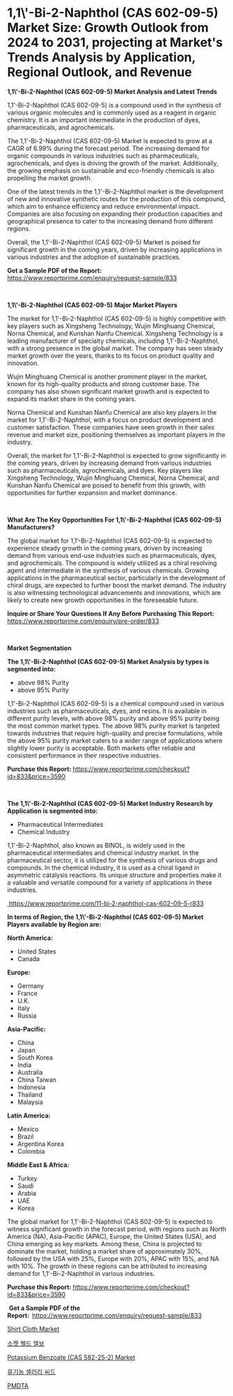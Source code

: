 <p><h1>1,1\'-Bi-2-Naphthol (CAS 602-09-5) Market Size: Growth Outlook from 2024 to 2031, projecting at Market's Trends Analysis by Application, Regional Outlook, and Revenue</h1></p><p><strong>1,1\'-Bi-2-Naphthol (CAS 602-09-5) Market Analysis and Latest Trends</strong></p>
<p><p>1,1'-Bi-2-Naphthol (CAS 602-09-5) is a compound used in the synthesis of various organic molecules and is commonly used as a reagent in organic chemistry. It is an important intermediate in the production of dyes, pharmaceuticals, and agrochemicals.</p><p>The 1,1'-Bi-2-Naphthol (CAS 602-09-5) Market is expected to grow at a CAGR of 6.99% during the forecast period. The increasing demand for organic compounds in various industries such as pharmaceuticals, agrochemicals, and dyes is driving the growth of the market. Additionally, the growing emphasis on sustainable and eco-friendly chemicals is also propelling the market growth.</p><p>One of the latest trends in the 1,1'-Bi-2-Naphthol market is the development of new and innovative synthetic routes for the production of this compound, which aim to enhance efficiency and reduce environmental impact. Companies are also focusing on expanding their production capacities and geographical presence to cater to the increasing demand from different regions.</p><p>Overall, the 1,1'-Bi-2-Naphthol (CAS 602-09-5) Market is poised for significant growth in the coming years, driven by increasing applications in various industries and the adoption of sustainable practices.</p></p>
<p><strong>Get a Sample PDF of the Report:&nbsp;</strong> <a href="https://www.reportprime.com/enquiry/request-sample/833">https://www.reportprime.com/enquiry/request-sample/833</a></p>
<p>&nbsp;</p>
<p><strong>1,1\'-Bi-2-Naphthol (CAS 602-09-5) Major Market Players</strong></p>
<p><p>The market for 1,1'-Bi-2-Naphthol (CAS 602-09-5) is highly competitive with key players such as Xingsheng Technology, Wujin Minghuang Chemical, Norna Chemical, and Kunshan Nanfu Chemical. Xingsheng Technology is a leading manufacturer of specialty chemicals, including 1,1'-Bi-2-Naphthol, with a strong presence in the global market. The company has seen steady market growth over the years, thanks to its focus on product quality and innovation.</p><p>Wujin Minghuang Chemical is another prominent player in the market, known for its high-quality products and strong customer base. The company has also shown significant market growth and is expected to expand its market share in the coming years.</p><p>Norna Chemical and Kunshan Nanfu Chemical are also key players in the market for 1,1'-Bi-2-Naphthol, with a focus on product development and customer satisfaction. These companies have seen growth in their sales revenue and market size, positioning themselves as important players in the industry.</p><p>Overall, the market for 1,1'-Bi-2-Naphthol is expected to grow significantly in the coming years, driven by increasing demand from various industries such as pharmaceuticals, agrochemicals, and dyes. Key players like Xingsheng Technology, Wujin Minghuang Chemical, Norna Chemical, and Kunshan Nanfu Chemical are poised to benefit from this growth, with opportunities for further expansion and market dominance.</p></p>
<p>&nbsp;</p>
<p><strong>What Are The Key Opportunities For 1,1\'-Bi-2-Naphthol (CAS 602-09-5) Manufacturers?</strong></p>
<p><p>The global market for 1,1’-Bi-2-Naphthol (CAS 602-09-5) is expected to experience steady growth in the coming years, driven by increasing demand from various end-use industries such as pharmaceuticals, dyes, and agrochemicals. The compound is widely utilized as a chiral resolving agent and intermediate in the synthesis of various chemicals. Growing applications in the pharmaceutical sector, particularly in the development of chiral drugs, are expected to further boost the market demand. The industry is also witnessing technological advancements and innovations, which are likely to create new growth opportunities in the foreseeable future.</p></p>
<p><strong>Inquire or Share Your Questions If Any Before Purchasing This Report:</strong> <a href="https://www.reportprime.com/enquiry/pre-order/833">https://www.reportprime.com/enquiry/pre-order/833</a></p>
<p>&nbsp;</p>
<p><strong>Market Segmentation</strong></p>
<p><strong>The 1,1\'-Bi-2-Naphthol (CAS 602-09-5) Market Analysis by types is segmented into:</strong></p>
<p><ul><li>above 98% Purity</li><li>above 95% Purity</li></ul></p>
<p><p>1,1'-Bi-2-Naphthol (CAS 602-09-5) is a chemical compound used in various industries such as pharmaceuticals, dyes, and resins. It is available in different purity levels, with above 98% purity and above 95% purity being the most common market types. The above 98% purity market is targeted towards industries that require high-quality and precise formulations, while the above 95% purity market caters to a wider range of applications where slightly lower purity is acceptable. Both markets offer reliable and consistent performance in their respective industries.</p></p>
<p><strong>Purchase this Report:&nbsp;</strong><a href="https://www.reportprime.com/checkout?id=833&price=3590">https://www.reportprime.com/checkout?id=833&price=3590</a></p>
<p>&nbsp;</p>
<p><strong>The 1,1\'-Bi-2-Naphthol (CAS 602-09-5) Market Industry Research by Application is segmented into:</strong></p>
<p><ul><li>Pharmaceutical Intermediates</li><li>Chemical Industry</li></ul></p>
<p><p>1,1'-Bi-2-Naphthol, also known as BINOL, is widely used in the pharmaceutical intermediates and chemical industry market. In the pharmaceutical sector, it is utilized for the synthesis of various drugs and compounds. In the chemical industry, it is used as a chiral ligand in asymmetric catalysis reactions. Its unique structure and properties make it a valuable and versatile compound for a variety of applications in these industries.</p></p>
<p><a href="https://www.reportprime.com/11-bi-2-naphthol-cas-602-09-5-r833">&nbsp;https://www.reportprime.com/11-bi-2-naphthol-cas-602-09-5-r833</a></p>
<p><strong>In terms of Region, the 1,1\'-Bi-2-Naphthol (CAS 602-09-5) Market Players available by Region are:</strong></p>
<p>
    <p> <strong> North America: </strong>
        <ul>
            <li>United States</li>
            <li>Canada</li>
        </ul>
        </p> 
    <p> <strong> Europe: </strong>
        <ul>
            <li>Germany</li>
            <li>France</li>
            <li>U.K.</li>
            <li>Italy</li>
            <li>Russia</li>
        </ul>
        </p> 
    <p> <strong> Asia-Pacific: </strong>
        <ul>
            <li>China</li>
            <li>Japan</li>
            <li>South Korea</li>
            <li>India</li>
            <li>Australia</li>
            <li>China Taiwan</li>
            <li>Indonesia</li>
            <li>Thailand</li>
            <li>Malaysia</li>
        </ul>
        </p> 
    <p> <strong> Latin America: </strong>
        <ul>
            <li>Mexico</li>
            <li>Brazil</li>
            <li>Argentina Korea</li>
            <li>Colombia</li>
        </ul>
        </p> 
    <p> <strong> Middle East & Africa: </strong>
        <ul>
            <li>Turkey</li>
            <li>Saudi</li>
            <li>Arabia</li>
            <li>UAE</li>
            <li>Korea</li>
        </ul>
    </p>
    </p>
<p><p>The global market for 1,1'-Bi-2-Naphthol (CAS 602-09-5) is expected to witness significant growth in the forecast period, with regions such as North America (NA), Asia-Pacific (APAC), Europe, the United States (USA), and China emerging as key markets. Among these, China is projected to dominate the market, holding a market share of approximately 30%, followed by the USA with 25%, Europe with 20%, APAC with 15%, and NA with 10%. The growth in these regions can be attributed to increasing demand for 1,1'-Bi-2-Naphthol in various industries.</p></p>
<p><strong>Purchase this Report: </strong><a href="https://www.reportprime.com/checkout?id=833&price=3590">https://www.reportprime.com/checkout?id=833&price=3590</a></p>
<p>&nbsp;<strong>Get a Sample PDF of the Report:&nbsp;&nbsp;</strong><a href="https://www.reportprime.com/enquiry/request-sample/833">https://www.reportprime.com/enquiry/request-sample/833</a></p>
<p><strong></strong></p>
<p><p><a href="https://www.linkedin.com/pulse/shirt-cloth-market-size-trends-complete-industry-overview-airkf">Shirt Cloth Market</a></p><p><a href="https://medium.com/@jasonalter89657w/%EC%86%8C%EC%BC%93-%EC%9B%B0%EB%93%9C-%EC%97%98%EB%B3%B4-%EC%8B%9C%EC%9E%A5-%EA%B2%BD%EC%9F%81-%EB%B6%84%EC%84%9D-%EC%8B%9C%EC%9E%A5-%EB%8F%99%ED%96%A5-%EB%B0%8F-2031%EB%85%84%EA%B9%8C%EC%A7%80%EC%9D%98-%EC%98%88%EC%B8%A1-c62fd34f42dc">소켓 웰드 엘보</a></p><p><a href="https://github.com/LitzyGulgowski2023/Market-Research-Report-List-1/blob/main/potassium-benzoate-cas-582-25-2-market.md">Potassium Benzoate (CAS 582-25-2) Market</a></p><p><a href="https://github.com/EthaWolf/Market-Research-Report-List-1/blob/main/217046467850.md">유기농 셀러리 씨드</a></p><p><a href="https://github.com/TysonKub/Market-Research-Report-List-1/blob/main/208951370228.md">PMDTA</a></p></p>